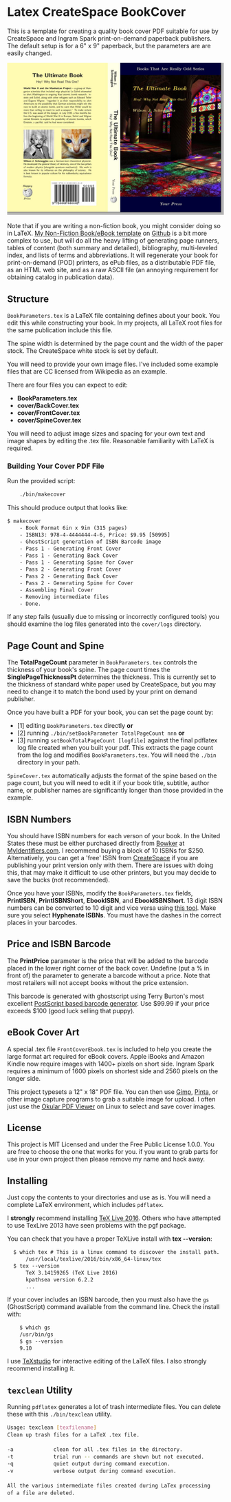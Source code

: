 Latex CreateSpace BookCover
===========================

This is a template for creating a quality book cover PDF suitable for
use by CreateSpace and Ingram Spark print-on-demand paperback publishers.
The default setup is for a 6" x 9" paperback, but the parameters are
are easily changed.

[cover]: images/CoverExample.jpg "The Example Createspace Paperback Cover"

![This would be a Paperback Cover Image, but I can't find the file, Sorry.][cover]

Note that if you are writing a non-fiction book, you might consider doing so
in LaTeX. [My Non-Fiction Book/eBook template](https://github.com/jfogarty/latex-nonfiction-ebook-template) on [Github](https://github.com/) is a bit more complex
to use, but will do all the heavy lifting of generating page runners, tables
of content (both summary and detailed), bibliography, multi-leveled index,
and lists of terms and abbreviations. It will regenerate your book for
print-on-demand (POD) printers, as ePub files, as a distributable PDF
file, as an HTML web site, and as a raw ASCII file (an annoying requirement
for obtaining catalog in publication data).

## Structure

`BookParameters.tex` is a LaTeX file containing defines about your book. 
You edit this while constructing your book. In my projects, all LaTeX
root files for the same publication include this file.

The spine width is determined by the page count and the width of the
paper stock. The CreateSpace white stock is set by default. 

You will need to provide your own image files. I've included some example
files that are CC licensed from Wikipedia as an example.

There are four files you can expect to edit:

- **BookParameters.tex**
- **cover/BackCover.tex**
- **cover/FrontCover.tex**
- **cover/SpineCover.tex**

You will need to adjust image sizes and spacing for your own text and 
image shapes by editing the .tex file. Reasonable familiarity with LaTeX
is required.

### Building Your Cover PDF File ###

Run the provided script:

```bash
    ./bin/makecover
```

This should produce output that looks like:
```
$ makecover
    - Book Format 6in x 9in (315 pages)
    - ISBN13: 978-4-4444444-4-6, Price: $9.95 [50995]
    - GhostScript generation of ISBN Barcode image
    - Pass 1 - Generating Front Cover
    - Pass 1 - Generating Back Cover
    - Pass 1 - Generating Spine for Cover
    - Pass 2 - Generating Front Cover
    - Pass 2 - Generating Back Cover
    - Pass 2 - Generating Spine for Cover
    - Assembling Final Cover
    - Removing intermediate files
    - Done.
```
If any step fails (usually due to missing or incorrectly configured tools)
you should examine the log files generated into the `cover/logs` directory.

## Page Count and Spine

The **TotalPageCount** parameter in `BookParameters.tex` controls the
thickness of your book's spine. The page count times the **SinglePageThicknessPt**
determines the thickness. This is currently set to the thickness of standard
white paper used by CreateSpace, but you may need to change it to match the bond
used by your print on demand publisher.

Once you have built a PDF for your book, you can set the page count by:

- [1] editing `BookParameters.tex` directly **or**
- [2] running `./bin/setBookParameter TotalPageCount nnn` **or**
- [3] running `setBookTotalPageCount [logfile]` against
the final pdflatex log file created when you built your pdf.
This extracts the page count from the log and modifies `BookParameters.tex`.
You will need the `./bin` directory in your path.

`SpineCover.tex` automatically adjusts the format of the spine based on
the page count, but you will need to edit it if your book title, subtitle,
author name, or publisher names are significantly longer than those
provided in the example.

## ISBN Numbers

You should have ISBN numbers for each verson of your book. 
In the United States these must be either purchased directly from
[Bowker](http://www.bowker.com/) at [MyIdentifiers.com](https://www.myidentifiers.com/get-your-isbn-now). I recommend buying a block of 10 ISBNs for $250. Alternatively, you can
get a 'free' ISBN from [CreateSpace](https://www.createspace.com) if you are
publishing your print version only with them.
There are issues with doing this, that may make it difficult
to use other printers, but you may decide to save the bucks (not recommended).

Once you have your ISBNs, modify the `BookParameters.tex` fields, **PrintISBN**,
**PrintISBNShort**, **EbookISBN**, and **EbookISBNShort**. 13 digit ISBN numbers
can be converted to 10 digit and vice versa using [this tool](http://pcn.loc.gov/isbncnvt.html). Make sure you select **Hyphenate ISBNs**. You must have the
dashes in the correct places in your barcodes.
 
## Price and ISBN Barcode

The **PrintPrice** parameter is the price that will be added to the barcode 
placed in the lower right corner of the back cover. Undefine (put a % in
front of) the parameter to generate a barcode without a price. Note that
most retailers will not accept books without the price extension.

This barcode is generated with ghostscript using Terry Burton's most excellent
[PostScript based barcode generator](https://github.com/bwipp/postscriptbarcode).
Use $99.99 if your price exceeds $100 (good luck selling that puppy).
 
## eBook Cover Art

A special .tex file `FrontCoverEbook.tex` is included to help you create the
large format art required for eBook covers. Apple iBooks and Amazon Kindle now
require images with 1400+ pixels on short side. Ingram Spark requires a minimum
of 1600 pixels on shortest side and 2560 pixels on the longer side.

This project typesets a 12" x 18" PDF file. You can then use [Gimp](https://www.gimp.org/), [Pinta](https://pinta-project.com/pintaproject/pinta/), or
other image capture programs to grab a suitable image for upload. I often just
use the [Okular PDF Viewer](https://okular.kde.org/) on Linux to select and
save cover images.


## License

This project is MIT Licensed and under the Free Public License 1.0.0. You are
free to choose the one that works for you. if you want to grab parts for use
in your own project then please remove my name and hack away.

## Installing 

Just copy the contents to your directories and use as is. You will need a
complete LaTeX environment, which includes `pdflatex`. 

I **strongly** recommend installing [TeX Live 2016](https://www.tug.org/texlive/doc/texlive-en/texlive-en.html).
Others who have attempted to use TexLive 2013 have seen problems with the pgf package.

You can check that you have a proper TeXLive install with **tex --version**:

```
  $ which tex # This is a linux command to discover the install path.
      /usr/local/texlive/2016/bin/x86_64-linux/tex
  $ tex --version
      TeX 3.14159265 (TeX Live 2016)
      kpathsea version 6.2.2
      ...

```

If your cover includes an ISBN barcode, then you must also have the `gs`
(GhostScript) command available from the command line. Check the install with:

```
    $ which gs
    /usr/bin/gs
    $ gs --version
    9.10
```

I use [TeXstudio](http://www.texstudio.org/) for interactive editing of the LaTeX files. 
I also strongly recommend installing it.


## `texclean` Utility

Running `pdflatex` generates a lot of trash intermediate files. You can
delete these with this `./bin/texclean` utility.

```bash
Usage: texclean [texfilename]
Clean up trash files for a LaTeX .tex file.

-a             clean for all .tex files in the directory.
-t             trial run -- commands are shown but not executed.
-q             quiet output during command execution.
-v             verbose output during command execution.

All the various intermediate files created during LaTex processing
of a file are deleted.
```


